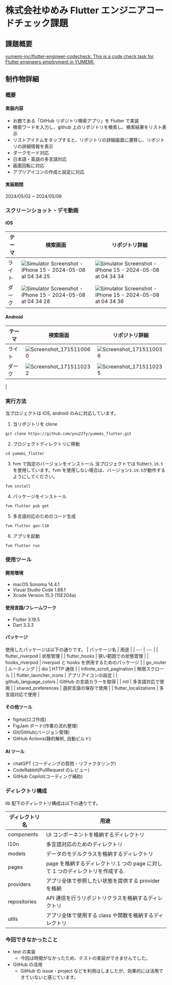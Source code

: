 # 株式会社ゆめみ Flutter エンジニアコードチェック課題

## 課題概要

[yumemi-inc/flutter-engineer-codecheck: This is a code check task for Flutter engineers employment in YUMEMI.](https://github.com/yumemi-inc/flutter-engineer-codecheck)

## 制作物詳細

### 概要

#### 実装内容

- お題である「GitHub リポジトリ検索アプリ」を Flutter で実装
- 検索ワードを入力し、github 上のリポジトリを検索し、検索結果をリスト表示
- リストアイテムをタップすると、リポジトリの詳細画面に遷移し、リポジトリの詳細情報を表示
- ダークモード対応
- 日本語・英語の多言語対応
- 画面回転に対応
- アプリアイコンの作成と設定に対応

#### 実装期間

2024/05/02 ~ 2024/05/08

### スクリーンショット・デモ動画

#### iOS

| テーマ | 検索画面                                                                                                                                                     | リポジトリ詳細                                                                                                                                               |
| ------ | ------------------------------------------------------------------------------------------------------------------------------------------------------------ | ------------------------------------------------------------------------------------------------------------------------------------------------------------ |
| ライト | ![Simulator Screenshot - iPhone 15 - 2024-05-08 at 04 34 25](https://github.com/you22fy/yumemi_flutter/assets/93398385/654d1f12-02fd-4905-b90e-ec2dc46d1343) | ![Simulator Screenshot - iPhone 15 - 2024-05-08 at 04 34 34](https://github.com/you22fy/yumemi_flutter/assets/93398385/0e872d55-c55a-4f5e-9771-4b35972300bf) |
| ダーク | ![Simulator Screenshot - iPhone 15 - 2024-05-08 at 04 34 28](https://github.com/you22fy/yumemi_flutter/assets/93398385/9e734c6a-fe34-4934-9c74-45c35736f564) | ![Simulator Screenshot - iPhone 15 - 2024-05-08 at 04 34 36](https://github.com/you22fy/yumemi_flutter/assets/93398385/d4aa2d1b-db5c-4914-8410-604a4a3011d9) |

#### Android

| テーマ | 検索画面                                                                                                                 | リポジトリ詳細                                                                                                           |
| ------ | ------------------------------------------------------------------------------------------------------------------------ | ------------------------------------------------------------------------------------------------------------------------ |
| ライト | ![Screenshot_1715110060](https://github.com/you22fy/yumemi_flutter/assets/93398385/88dd81c1-61a7-4a6b-92a3-986020371edc) | ![Screenshot_1715110036](https://github.com/you22fy/yumemi_flutter/assets/93398385/66105367-1335-4ff7-a274-fe65367ac851) |
| ダーク | ![Screenshot_1715110232](https://github.com/you22fy/yumemi_flutter/assets/93398385/af5c6446-734f-40ac-961b-30b730e14c10) | ![Screenshot_1715110235](https://github.com/you22fy/yumemi_flutter/assets/93398385/50a1bd9d-33c7-45d8-9155-b26e9a4e1e30) |

|

### 実行方法

当プロジェクトは iOS, android のみに対応しています。

1. 当リポジトリを clone

```
git clone https://github.com/you22fy/yumemi_flutter.git
```

2. プロジェクトディレクトリに移動

```
cd yumemi_flutter
```

3. fvm で指定のバージョンをインストール
   当プロジェクトでは flutter`3.19.5`を使用しています。fvm を使用しない場合は、バージョン`3.19.5`が動作するようにしてください。

```
fvm install
```

4. パッケージをインストール

```
fvm flutter pub get
```

5.  多言語対応のためのコード生成

```
fvm flutter gen-l10
```

6. アプリを起動

```
fvm flutter run
```

### 使用ツール

#### 開発環境

- macOS Sonoma 14.4.1
- Visual Studio Code 1.88.1
- Xcode Version 15.3 (15E204a)

#### 使用言語/フレームワーク

- Flutter 3.19.5
- Dart 3.3.3

#### パッケージ

使用したパッケージは以下の通りです。
| パッケージ名 | 用途 |
| --- | --- |
| flutter_riverpod | 状態管理 |
| flutter_hooks | 狭い範囲での状態管理 |
| hooks_riverpod | riverpod と hooks を併用するためのパッケージ |
| go_router | ルーティング |
| dio | HTTP 通信 |
| infinite_scroll_pagination | 無限スクロール |
| flutter_launcher_icons | アプリアイコンの設定 |
| github_language_colors | GitHub の言語カラーを取得 |
| intl | 多言語対応で使用 |
| shared_preferences | 選択言語の保存で使用 |
| flutter_localizations | 多言語対応で使用 |

#### その他ツール

- figma(ロゴ作成)
- FigJam ボード(作業の流れ整理)
- Git/GitHub(バージョン管理)
- GitHub Actions(静的解析, 自動ビルド)

#### AI ツール

- chatGPT (コーディングの質問・リファクタリング)
- CodeRabbit(PullRequest のレビュー)
- GitHub Copilot(コーディング補助)

### ディレクトリ構成

lib 配下のディレクトリ構成は以下の通りです。

| ディレクトリ名 | 用途                                                                           |
| -------------- | ------------------------------------------------------------------------------ |
| components     | UI コンポーネントを格納するディレクトリ                                        |
| l10n           | 多言語対応のためのディレクトリ                                                 |
| models         | データのモデルクラスを格納するディレクトリ                                     |
| pages          | page を格納するディレクトリ.1 つの page に対して 1 つのディレクトリを作成する. |
| providers      | アプリ全体で参照したい状態を提供する provider を格納                           |
| repositories   | API 通信を行うリポジトリクラスを格納するディレクトリ                           |
| utils          | アプリ全体で使用する class や関数を格納するディレクトリ                        |

### 今回できなかったこと

- test の実装
  - 今回は時間がなかったため、テストの実装ができませんでした。
- GitHub の活用
  - GitHub の issue・project などを利用はしましたが、効果的には活用できていないと感じています。

